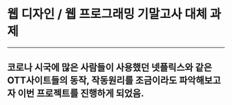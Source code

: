 # 웹 디자인 / 웹 프로그래밍 기말고사 대체 과제
---
## 코로나 시국에 많은 사람들이 사용했던 넷플릭스와 같은 OTT사이트들의 동작, 작동원리를 조금이라도 파악해보고자 이번 프로젝트를 진행하게 되었음.
